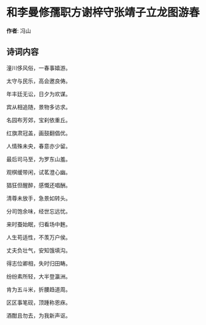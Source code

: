 # 和李曼修孺职方谢梓守张靖子立龙图游春

**作者**: 冯山

## 诗词内容

潼川侈风俗，一春事嬉游。

太守与民乐，高会邀良俦。

年丰廷无讼，日夕为欢谋。

宾从相追随，景物多访求。

名园布芳郊，宝刹依重丘。

红旗肃冠盖，画鼓翻倡优。

人情殊未央，春意亦少留。

最后司马至，为罗东山羞。

观棋缓带闲，试茗澄心幽。

猖狂但醒醉，感慨还唱酬。

清尊未放手，急景如转头。

分司饱余味，经世忘远忧。

来时蚕始眠，归看场中麰。

人生苟适性，不羡万户侯。

丈夫负壮气，安知饿填沟。

得志位卿相，失时归田畴。

纷纷素所轻，大半登瀛洲。

肯为五斗米，折腰趋道周。

区区事笔砚，顶踵称恩庥。

酒酣且勿去，为我新声讴。

